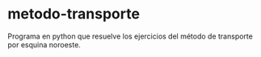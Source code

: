 # metodo-transporte
Programa en python que resuelve los ejercicios del método de transporte por esquina noroeste.
